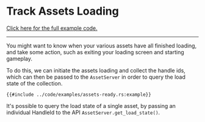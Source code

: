 # Track Assets Loading

[Click here for the full example code.](../code/examples/assets-ready.rs)

---

You might want to know when your various assets have all finished loading, and
take some action, such as exiting your loading screen and starting gameplay.

To do this, we can initiate the assets loading and collect the handle ids,
which can then be passed to the `AssetServer` in order to query the load
state of the collection.

```rust,no_run,noplayground
{{#include ../code/examples/assets-ready.rs:example}}
```

It's possible to query the load state of a single asset, by passing an
individual HandleId to the API `AssetServer.get_load_state()`.